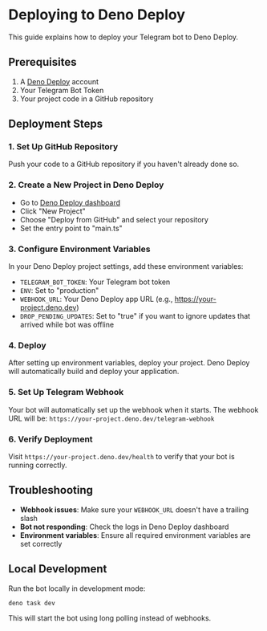 # Deploying to Deno Deploy

This guide explains how to deploy your Telegram bot to Deno Deploy.

## Prerequisites

1. A [Deno Deploy](https://deno.com/deploy) account
2. Your Telegram Bot Token
3. Your project code in a GitHub repository

## Deployment Steps

### 1. Set Up GitHub Repository

Push your code to a GitHub repository if you haven't already done so.

### 2. Create a New Project in Deno Deploy

- Go to [Deno Deploy dashboard](https://dash.deno.com/projects)
- Click "New Project"
- Choose "Deploy from GitHub" and select your repository
- Set the entry point to "main.ts"

### 3. Configure Environment Variables

In your Deno Deploy project settings, add these environment variables:

- `TELEGRAM_BOT_TOKEN`: Your Telegram bot token
- `ENV`: Set to "production"
- `WEBHOOK_URL`: Your Deno Deploy app URL (e.g., https://your-project.deno.dev)
- `DROP_PENDING_UPDATES`: Set to "true" if you want to ignore updates that arrived while bot was offline

### 4. Deploy

After setting up environment variables, deploy your project. Deno Deploy will automatically build and deploy your application.

### 5. Set Up Telegram Webhook

Your bot will automatically set up the webhook when it starts. The webhook URL will be:
`https://your-project.deno.dev/telegram-webhook`

### 6. Verify Deployment

Visit `https://your-project.deno.dev/health` to verify that your bot is running correctly.

## Troubleshooting

- **Webhook issues**: Make sure your `WEBHOOK_URL` doesn't have a trailing slash
- **Bot not responding**: Check the logs in Deno Deploy dashboard
- **Environment variables**: Ensure all required environment variables are set correctly

## Local Development

Run the bot locally in development mode:

```bash
deno task dev
```

This will start the bot using long polling instead of webhooks.
